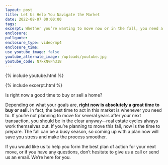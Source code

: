 ```yaml
---
layout: post
title: Let Us Help You Navigate the Market
date: 2022-08-07 00:00:00
tags:
excerpt: Whether you’re wanting to move now or in the fall, you need a plan.
enclosure:
pullquote:
enclosure_type: video/mp4
enclosure_time:
use_youtube_image: false
youtube_alternate_image: /uploads/youtube.jpg
youtube_code: N7kkNvFh318
---
```

{% include youtube.html %}

{% include excerpt.html %}

Is right now a good time to buy or sell a home?

Depending on what your goals are, **right now is absolutely a great time to buy or sell.** In fact, the best time to act in this market is whenever you need to. If you’re not planning to move for several years after your next transaction, you should be in the clear anyway—real estate cycles always work themselves out. If you’re planning to move this fall, now is the time to prepare. The fall can be a busy season, so coming up with a plan now will save you stress and make the process smoother.

If you would like us to help you form the best plan of action for your next move, or if you have any questions, don’t hesitate to give us a call or send us an email. We’re here for you.